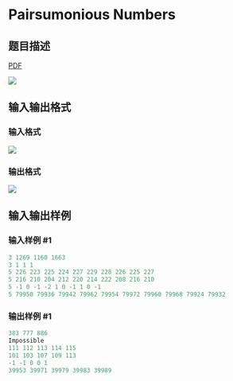 # Pairsumonious Numbers

## 题目描述

[problemUrl]: https://uva.onlinejudge.org/index.php?option=com_onlinejudge&Itemid=8&category=14&page=show_problem&problem=1143

[PDF](https://uva.onlinejudge.org/external/102/p10202.pdf)

![](https://cdn.luogu.com.cn/upload/vjudge_pic/UVA10202/a36eeca8a02b27ecb4f29e672cb778166dfbebc4.png)

## 输入输出格式

### 输入格式

![](https://cdn.luogu.com.cn/upload/vjudge_pic/UVA10202/473e87f096ae36f851289f09494b698bea6b32c5.png)

### 输出格式

![](https://cdn.luogu.com.cn/upload/vjudge_pic/UVA10202/0770fe6ef0205a1f0dff9f7f4e5432711fd1e0da.png)

## 输入输出样例

### 输入样例 #1

```cpp
3 1269 1160 1663
3 1 1 1
5 226 223 225 224 227 229 228 226 225 227
5 216 210 204 212 220 214 222 208 216 210
5 -1 0 -1 -2 1 0 -1 1 0 -1
5 79950 79936 79942 79962 79954 79972 79960 79968 79924 79932
```


### 输出样例 #1

```cpp
383 777 886
Impossible
111 112 113 114 115
101 103 107 109 113
-1 -1 0 0 1
39953 39971 39979 39983 39989
```


